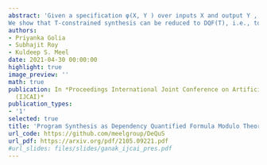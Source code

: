 ```yaml
---
abstract: 'Given a specification φ(X, Y ) over inputs X and output Y , defined over a background theory T, the problem of program synthesis is to design a program f such that Y = f (X) satisfies the specification φ. Over the past decade, syntax-guided synthesis (SyGuS) has emerged as a dominant approach to program synthesis where in addition to the specification φ, the end-user also specifies a grammar L to aid the underlying synthesis engine. This paper investigates the feasibility of synthesis techniques without grammar, a sub-class defined as T-constrained synthesis. 
We show that T-constrained synthesis can be reduced to DQF(T), i.e., to the problem of finding a witness of a dependency quantified formula modulo theory. When the underlying theory is bitvectors, the corresponding DQF problem can be further reduced to Dependency Quantified Boolean Formulas (DQBF). We rely on the progress in DQBF solving to design DQBF-based synthesizers that outpeform the domain-specific program synthesis techniques, thereby positioning DQBF as a core representation language for program synthesis. Our empirical analysis shows that T-constrained synthesis can achieve significantly better scalability than syntax-guided approaches. Furthermore, the general purpose DQBF solvers perform on par with domain-specific synthesis techniques.'
authors:
- Priyanka Golia
- Subhajit Roy
- Kuldeep S. Meel
date: 2021-04-30 00:00:00
highlight: true
image_preview: ''
math: true
publication: In *Proceedings International Joint Conference on Artificial Intelligence
  (IJCAI)*
publication_types:
- '1'
selected: true
title: 'Program Synthesis as Dependency Quantified Formula Modulo Theory'
url_code: https://github.com/meelgroup/DeQuS
url_pdf: https://arxiv.org/pdf/2105.09221.pdf
#url_slides: files/slides/ganak_ijcai_pres.pdf
---
```


